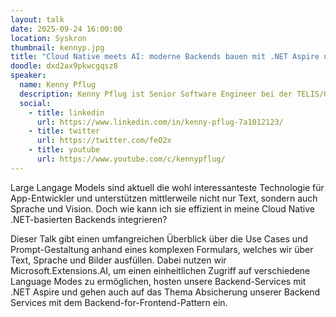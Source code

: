 ```yaml
---
layout: talk
date: 2025-09-24 16:00:00
location: Syskron
thumbnail: kennyp.jpg
title: "Cloud Native meets AI: moderne Backends bauen mit .NET Aspire und Microsoft.Extensions.AI"
doodle: dxd2ax9pkwcgqsz8
speaker:
  name: Kenny Pflug
  description: Kenny Pflug ist Senior Software Engineer bei der TELIS/GWVS und studierte Informatik an der OTH Regensburg. Seine Interessen liegen in den Gebieten Cloud Native .NET Backends mit integrierten AI-Schnittstellen, Software Development mit AI Coding Tools, .NET Internals und Performanceoptimierung. In seiner Freizeit betreut er einige Open Source Projekte wie Light.GuardClauses, ansonsten wandert er mit seiner Frau gerne durch bayerische und deutsche Wälder.
  social:
    - title: linkedin
      url: https://www.linkedin.com/in/kenny-pflug-7a1012123/
    - title: twitter
      url: https://twitter.com/feO2x
    - title: youtube
      url: https://www.youtube.com/c/kennypflug/
---
```

Large Langage Models sind aktuell die wohl interessanteste Technologie für App-Entwickler und unterstützen mittlerweile nicht nur Text, 
sondern auch Sprache und Vision. Doch wie kann ich sie effizient in meine Cloud Native .NET-basierten Backends integrieren?

Dieser Talk gibt einen umfangreichen Überblick über die Use Cases und Prompt-Gestaltung anhand eines komplexen Formulars, 
welches wir über Text, Sprache und Bilder ausfüllen. Dabei nutzen wir Microsoft.Extensions.AI, um einen einheitlichen Zugriff 
auf verschiedene Language Modes zu ermöglichen, hosten unsere Backend-Services mit .NET Aspire und gehen auch auf das Thema 
Absicherung unserer Backend Services mit dem Backend-for-Frontend-Pattern ein.
